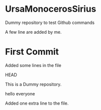 # UrsaMonocerosSirius
Dummy repository to test Github commands

A few line are added by me. 

# First Commit
Added some lines in the file

HEAD

This is a Dummy repository.


hello everyone


Added one extra line to the file.

